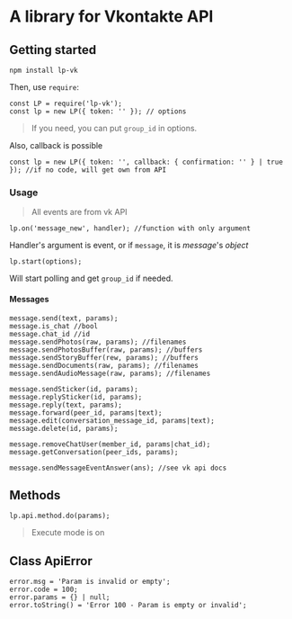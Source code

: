 # A library for Vkontakte API

## Getting started

```
npm install lp-vk
```

Then, use `require`:
```
const LP = require('lp-vk');
const lp = new LP({ token: '' }); // options
```

>If you need, you can put `group_id` in options.

Also, callback is possible
```
const lp = new LP({ token: '', callback: { confirmation: '' } | true }); //if no code, will get own from API
```

### Usage

>All events are from vk API

```
lp.on('message_new', handler); //function with only argument
```

Handler's argument is event, or if `message`, it is _message_'s  _object_

```
lp.start(options);
``` 
Will start polling and get `group_id` if needed.

#### Messages

```
message.send(text, params);
message.is_chat //bool
message.chat_id //id
message.sendPhotos(raw, params); //filenames
message.sendPhotosBuffer(raw, params); //buffers
message.sendStoryBuffer(rew, params); //buffers
message.sendDocuments(raw, params); //filenames
message.sendAudioMessage(raw, params); //filenames

message.sendSticker(id, params);
message.replySticker(id, params);
message.reply(text, params);
message.forward(peer_id, params|text);
message.edit(conversation_message_id, params|text);
message.delete(id, params);

message.removeChatUser(member_id, params|chat_id);
message.getConversation(peer_ids, params);

message.sendMessageEventAnswer(ans); //see vk api docs
```

## Methods
```
lp.api.method.do(params);
```

>Execute mode is on


## Class ApiError

```
error.msg = 'Param is invalid or empty';
error.code = 100;
error.params = {} | null;
error.toString() = 'Error 100 - Param is empty or invalid';
